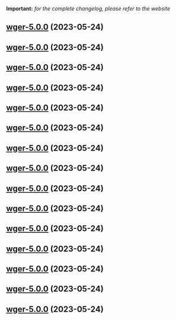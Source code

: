 **Important:**
*for the complete changelog, please refer to the website*




## [wger-5.0.0](https://github.com/succelle/charts/compare/wger-4.0.43...wger-5.0.0) (2023-05-24)




## [wger-5.0.0](https://github.com/succelle/charts/compare/wger-4.0.43...wger-5.0.0) (2023-05-24)




## [wger-5.0.0](https://github.com/succelle/charts/compare/wger-4.0.43...wger-5.0.0) (2023-05-24)




## [wger-5.0.0](https://github.com/succelle/charts/compare/wger-4.0.43...wger-5.0.0) (2023-05-24)




## [wger-5.0.0](https://github.com/succelle/charts/compare/wger-4.0.43...wger-5.0.0) (2023-05-24)




## [wger-5.0.0](https://github.com/succelle/charts/compare/wger-4.0.43...wger-5.0.0) (2023-05-24)




## [wger-5.0.0](https://github.com/succelle/charts/compare/wger-4.0.43...wger-5.0.0) (2023-05-24)




## [wger-5.0.0](https://github.com/succelle/charts/compare/wger-4.0.43...wger-5.0.0) (2023-05-24)




## [wger-5.0.0](https://github.com/succelle/charts/compare/wger-4.0.43...wger-5.0.0) (2023-05-24)




## [wger-5.0.0](https://github.com/succelle/charts/compare/wger-4.0.43...wger-5.0.0) (2023-05-24)




## [wger-5.0.0](https://github.com/succelle/charts/compare/wger-4.0.43...wger-5.0.0) (2023-05-24)




## [wger-5.0.0](https://github.com/succelle/charts/compare/wger-4.0.43...wger-5.0.0) (2023-05-24)




## [wger-5.0.0](https://github.com/succelle/charts/compare/wger-4.0.43...wger-5.0.0) (2023-05-24)




## [wger-5.0.0](https://github.com/succelle/charts/compare/wger-4.0.43...wger-5.0.0) (2023-05-24)




## [wger-5.0.0](https://github.com/succelle/charts/compare/wger-4.0.43...wger-5.0.0) (2023-05-24)

